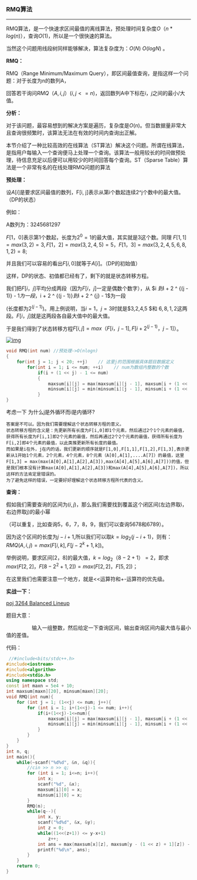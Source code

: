 ### RMQ算法

---

RMQ算法，是一个快速求区间最值的离线算法，预处理时间复杂度$O（n*log(n)）$，查询$O(1)$，所以是一个很快速的算法。

当然这个问题用线段树同样能够解决，算法复杂度为：$O(N)~O(logN)$ 。

**RMQ：**

RMQ（Range Minimum/Maximum Query），即区间最值查询，是指这样一个问题：对于长度为n的数列A，

回答若干询问$RMQ（A,i,j）(i,j<=n)$，返回数列A中下标在$i，j$之间的最小/大值。

**分析：**

对于该问题，最容易想到的解决方案是遍历，复杂度是$O(n)$。但当数据量非常大且查询很频繁时，该算法无法在有效的时间内查询出正解。

本节介绍了一种比较高效的在线算法（ST算法）解决这个问题。所谓在线算法，是指用户每输入一个查询便马上处理一个查询。该算法一般用较长的时间做预处理，待信息充足以后便可以用较少的时间回答每个查询。ST（Sparse Table）算法是一个非常有名的在线处理RMQ问题的算法

 

**预处理：**

设$A[i]$是要求区间最值的数列，F[i, j]表示从第i个数起连续2^j个数中的最大值。（DP的状态）

例如：

A数列为：$3 2 4 5 6 8 1 2 9 7$

$F[1，0]$表示第1个数起，长度为$2^0=1$的最大值，其实就是3这个数。同理 $F[1,1] = max(3,2) = 3, F[1，2]=max(3,2,4,5) = 5，F[1，3] = max(3,2,4,5,6,8,1,2) = 8;$

并且我们可以容易的看出$F[i,0]$就等于$A[i]$。（DP的初始值）

这样，DP的状态、初值都已经有了，剩下的就是状态转移方程。

我们把$F[i，j]$平均分成两段（因为$F[i，j]$一定是偶数个数字），从 $i $到$i + 2 ^ {(j - 1)} - 1$为一段，$i + 2 ^ {(j - 1)}$到$i + 2 ^ {j} - 1$为一段

(长度都为$2 ^ {(j - 1)}$)。用上例说明，当$i=1，j=3$时就是$3,2,4,5 $和 $6,8,1,2$这两段。$F[i，j]$就是这两段各自最大值中的最大值。

于是我们得到了状态转移方程$F[i, j]=max（F[i，j-1], F[i + 2^{(j-1)}，j-1]）$。

[![img](https://images2015.cnblogs.com/blog/1024146/201706/1024146-20170606092032512-55210280.png)](https://images2015.cnblogs.com/blog/1024146/201706/1024146-20170606092032512-55210280.png)

```cpp
void RMQ(int num) //预处理->O(nlogn)
{
    for(int j = 1; j < 20; ++j)    // 这里j的范围根据具体题目数据定义
        for(int i = 1; i <= num; ++i)    // num为数组内整数的个数
            if(i + (1 << j) - 1 <= num)
            {
                maxsum[i][j] = max(maxsum[i][j - 1], maxsum[i + (1 << (j - 1))][j - 1]);
                minsum[i][j] = min(minsum[i][j - 1], minsum[i + (1 << (j - 1))][j - 1]);
            }
}
```

考虑一下 为什么j是外循环而i是内循环?

```
答案是不可以。因为我们需要理解这个状态转移方程的意义。
状态转移方程的含义是：先更新所有长度为F[i,0]即1个元素，然后通过2个1个元素的最值，获得所有长度为F[i,1]即2个元素的最值，然后再通过2个2个元素的最值，获得所有长度为F[i,2]即4个元素的最值，以此类推更新所有长度的最值。
而如果是i在外，j在内的话，我们更新的顺序就是F[1,0],F[1,1],F[1,2],F[1,3],表示更新从1开始1个元素，2个元素，4个元素，8个元素（A[0],A[1],....A[7]）的最值，这里F[1,3] = max(max(A[0],A[1],A[2],A[3]),max(A[4],A[5],A[6],A[7]))的值，但是我们根本没有计算max(A[0],A[1],A[2],A[3])和max(A[4],A[5],A[6],A[7])，所以这样的方法肯定是错误的。
为了避免这样的错误，一定要好好理解这个状态转移方程所代表的含义。
```

 

**查询：**

假如我们需要查询的区间为$(i,j)$，那么我们需要找到覆盖这个闭区间(左边界取i，右边界取j)的最小幂

（可以重复，比如查询5，6，7，8，9，我们可以查询5678和6789）。

因为这个区间的长度为$j - i + 1$,所以我们可以取$k=log_2( j - i + 1)$，则有：$RMQ(A, i, j)=max(F[i , k], F[ j - 2 ^ k + 1, k])$。

举例说明，要求区间$[2，8]$的最大值，$k = log_2（8 - 2 + 1）= 2$，即求$max(F[2, 2]，F[8 - 2 ^ 2 + 1, 2]) = max(F[2, 2]，F[5, 2])$；

在这里我们也需要注意一个地方，就是<<运算符和+-运算符的优先级。

 

**实战一下：**

 

[poj 3264 Balanced Lineup](http://poj.org/problem?id=3264)

 

题目大意：

　　　　　输入一组整数，然后给定一下查询区间，输出查询区间内最大值与最小值的差值。

代码：

```cpp
 //#include<bits/stdc++.h>
#include<iostream>
#include<algorithm>
#include<stdio.h>
using namespace std;
const int maxn = 5e4 + 10;
int maxsum[maxn][20], minsum[maxn][20];
void RMQ(int num){
    for (int j = 1; (1<<j) <= num; j++){
        for (int i = 1; i+(1<<j)-1 <= num; i++){
            if(i+(1<<j)-1<=num){
                maxsum[i][j] = max(maxsum[i][j - 1], maxsum[i + (1 << (j - 1))][j - 1]);
                minsum[i][j] = min(minsum[i][j - 1], minsum[i + (1 << (j - 1))][j - 1]);
            }
        }
    }
}
int n, q;
int main(){
    while(~scanf("%d%d", &n, &q)){
        //cin >> n >> q;
        for (int i = 1; i<=n; i++){
            int x;
            scanf("%d", &x);
            maxsum[i][0] = x;
            minsum[i][0] = x;
        }
        RMQ(n);
        while(q--){
            int x, y;
            scanf("%d%d", &x, &y);
            int z = 0;
            while((1<<(z+1)) <= y-x+1)
                z++;
            int ans = max(maxsum[x][z], maxsum[y - (1 << z) + 1][z]) - min(minsum[x][z], minsum[y - (1 << z) + 1][z]);
            printf("%d\n", ans);
        }
    }
    return 0;
}
```